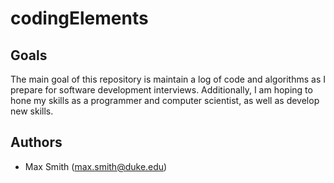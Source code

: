 # codingElements

## Goals
The main goal of this repository is maintain a log of code and algorithms as I prepare for software development interviews. Additionally, I am hoping to hone my skills as a programmer and computer scientist, as well as develop new skills.

## Authors
* Max Smith (max.smith@duke.edu)
